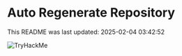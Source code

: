 # Auto Regenerate Repository

This README was last updated: 2025-02-04 03:42:52

 ![TryHackMe](https://tryhackme.com/badge/533634)